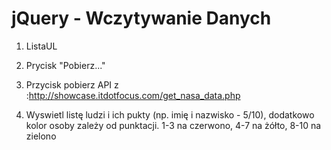 # jQuery - Wczytywanie Danych

1. ListaUL


3. Prycisk "Pobierz..."
4. Przycisk pobierz API z :http://showcase.itdotfocus.com/get_nasa_data.php
5. Wyswietl listę ludzi i ich pukty (np. imię i nazwisko - 5/10), dodatkowo kolor osoby zależy od punktacji.
1-3 na czerwono, 4-7 na żółto, 8-10 na zielono

